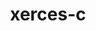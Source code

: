 ---
title: "xerces-c"
layout: cache
categories: [package, develop-2024-03-17]
meta: {"versions": ["3.2.4"], "compilers": ["gcc@=11.4.0", "gcc@=9.4.0"], "oss": ["ubuntu20.04", "ubuntu22.04"], "platforms": ["linux"], "targets": ["neoverse_v1", "neoverse_v2", "ppc64le", "x86_64_v3"], "stacks": ["e4s", "e4s-neoverse-v2", "e4s-neoverse_v1", "e4s-power", "e4s-rocm-external", "root"], "num_specs": 4, "num_specs_by_stack": {"root": 4, "e4s-power": 1, "e4s-neoverse_v1": 1, "e4s-neoverse-v2": 1, "e4s": 1, "e4s-rocm-external": 1}}
spec_details: [{"hash": "ro43ixcw5vte5ky3iszr3f74eftqszli", "compiler": "gcc@=9.4.0", "versions": ["3.2.4"], "os": "ubuntu20.04", "platform": "linux", "target": "ppc64le", "variants": ["build_system=autotools", "cxxstd=default", "netaccessor=curl", "transcoder=iconv"], "stacks": ["root", "e4s-power"], "size": "-", "tarball": "https://binaries.spack.io/develop-2024-03-17/build_cache/linux-ubuntu20.04-ppc64le/gcc-9.4.0/xerces-c-3.2.4/linux-ubuntu20.04-ppc64le-gcc-9.4.0-xerces-c-3.2.4-ro43ixcw5vte5ky3iszr3f74eftqszli.spack"}, {"hash": "2nam4f6a3qnhbndrv42ikc3f2wfctu6x", "compiler": "gcc@=11.4.0", "versions": ["3.2.4"], "os": "ubuntu22.04", "platform": "linux", "target": "neoverse_v1", "variants": ["build_system=autotools", "cxxstd=default", "netaccessor=curl", "transcoder=iconv"], "stacks": ["root", "e4s-neoverse_v1"], "size": "-", "tarball": "https://binaries.spack.io/develop-2024-03-17/build_cache/linux-ubuntu22.04-neoverse_v1/gcc-11.4.0/xerces-c-3.2.4/linux-ubuntu22.04-neoverse_v1-gcc-11.4.0-xerces-c-3.2.4-2nam4f6a3qnhbndrv42ikc3f2wfctu6x.spack"}, {"hash": "ogtaxqbx3frp2mmfxba7ghil5rar3jl6", "compiler": "gcc@=11.4.0", "versions": ["3.2.4"], "os": "ubuntu22.04", "platform": "linux", "target": "neoverse_v2", "variants": ["build_system=autotools", "cxxstd=default", "netaccessor=curl", "transcoder=iconv"], "stacks": ["root", "e4s-neoverse-v2"], "size": "-", "tarball": "https://binaries.spack.io/develop-2024-03-17/build_cache/linux-ubuntu22.04-neoverse_v2/gcc-11.4.0/xerces-c-3.2.4/linux-ubuntu22.04-neoverse_v2-gcc-11.4.0-xerces-c-3.2.4-ogtaxqbx3frp2mmfxba7ghil5rar3jl6.spack"}, {"hash": "7vul24rfoyujvqxtn2xex4utbtbd4kkj", "compiler": "gcc@=11.4.0", "versions": ["3.2.4"], "os": "ubuntu22.04", "platform": "linux", "target": "x86_64_v3", "variants": ["build_system=autotools", "cxxstd=default", "netaccessor=curl", "transcoder=iconv"], "stacks": ["e4s", "root", "e4s-rocm-external"], "size": "-", "tarball": "https://binaries.spack.io/develop-2024-03-17/build_cache/linux-ubuntu22.04-x86_64_v3/gcc-11.4.0/xerces-c-3.2.4/linux-ubuntu22.04-x86_64_v3-gcc-11.4.0-xerces-c-3.2.4-7vul24rfoyujvqxtn2xex4utbtbd4kkj.spack"}]
---